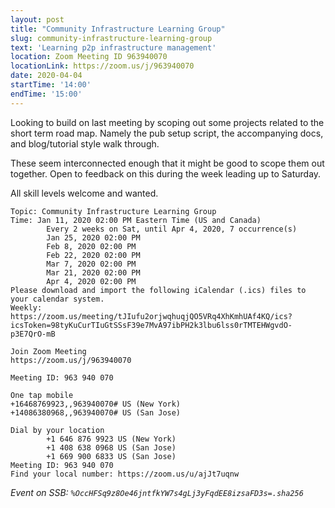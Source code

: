 ```yaml
---
layout: post
title: "Community Infrastructure Learning Group"
slug: community-infrastructure-learning-group
text: 'Learning p2p infrastructure management'
location: Zoom Meeting ID 963940070
locationLink: https://zoom.us/j/963940070
date: 2020-04-04
startTime: '14:00'
endTime: '15:00'
---
```


Looking to build on last meeting by scoping out some projects related to the short term road map. Namely the pub setup script, the accompanying docs, and blog/tutorial style walk through.

These seem interconnected enough that it might be good to scope them out together. Open to feedback on this during the week leading up to Saturday.

All skill levels welcome and wanted.

```
Topic: Community Infrastructure Learning Group
Time: Jan 11, 2020 02:00 PM Eastern Time (US and Canada)
        Every 2 weeks on Sat, until Apr 4, 2020, 7 occurrence(s)
        Jan 25, 2020 02:00 PM
        Feb 8, 2020 02:00 PM
        Feb 22, 2020 02:00 PM
        Mar 7, 2020 02:00 PM
        Mar 21, 2020 02:00 PM
        Apr 4, 2020 02:00 PM
Please download and import the following iCalendar (.ics) files to your calendar system.
Weekly: https://zoom.us/meeting/tJIufu2orjwqhuqjQO5VRq4XhKmhUAf4KQ/ics?icsToken=98tyKuCurTIuGtSSsF39e7MvA97ibPH2k3lbu6lss0rTMTEHWgvdO-p3E7QrO-mB

Join Zoom Meeting
https://zoom.us/j/963940070

Meeting ID: 963 940 070

One tap mobile
+16468769923,,963940070# US (New York)
+14086380968,,963940070# US (San Jose)

Dial by your location
        +1 646 876 9923 US (New York)
        +1 408 638 0968 US (San Jose)
        +1 669 900 6833 US (San Jose)
Meeting ID: 963 940 070
Find your local number: https://zoom.us/u/ajJt7uqnw
```

_Event on SSB: `%OccHFSq9z8Oe46jntfkYW7s4gLj3yFqdEE8izsaFD3s=.sha256`_
